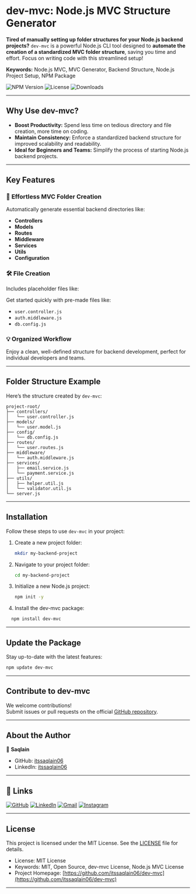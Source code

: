 # dev-mvc: Node.js MVC Structure Generator

**Tired of manually setting up folder structures for your Node.js backend projects?** `dev-mvc` is a powerful Node.js CLI tool designed to **automate the creation of a standardized MVC folder structure**, saving you time and effort. Focus on writing code with this streamlined setup!

**Keywords:** Node.js MVC, MVC Generator, Backend Structure, Node.js Project Setup, NPM Package

![NPM Version](https://img.shields.io/npm/v/dev-mvc) ![License](https://img.shields.io/npm/l/dev-mvc) ![Downloads](https://img.shields.io/npm/dw/dev-mvc)

---

## Why Use dev-mvc?

- **Boost Productivity:** Spend less time on tedious directory and file creation, more time on coding.
- **Maintain Consistency:** Enforce a standardized backend structure for improved scalability and readability.
- **Ideal for Beginners and Teams:** Simplify the process of starting Node.js backend projects.

---

## Key Features

### 🚀 **Effortless MVC Folder Creation**

Automatically generate essential backend directories like:

- **Controllers**
- **Models**
- **Routes**
- **Middleware**
- **Services**
- **Utils**
- **Configuration**

### 🛠️ **File Creation**

Includes placeholder files like:

Get started quickly with pre-made files like:

- `user.controller.js`
- `auth.middleware.js`
- `db.config.js`

### 💡 **Organized Workflow**

Enjoy a clean, well-defined structure for backend development, perfect for individual developers and teams.

---

## Folder Structure Example

Here’s the structure created by `dev-mvc`:

```
project-root/
├── controllers/
│   └── user.controller.js
├── models/
│   └── user.model.js
├── config/
│   └── db.config.js
├── routes/
│   └── user.routes.js
├── middleware/
│   └── auth.middleware.js
├── services/
│   ├── email.service.js
│   └── payment.service.js
├── utils/
│   ├── helper.util.js
│   └── validator.util.js
└── server.js
```

---

## Installation

Follow these steps to use `dev-mvc` in your project:

1. Create a new project folder:

   ```bash
   mkdir my-backend-project
   ```

2. Navigate to your project folder:

   ```bash
   cd my-backend-project
   ```

3. Initialize a new Node.js project:

   ```bash
   npm init -y
   ```

4. Install the dev-mvc package:

 ```bash
   npm install dev-mvc
   ```

---

## Update the Package

Stay up-to-date with the latest features:

```bash
npm update dev-mvc
```

---

## Contribute to dev-mvc

We welcome contributions!  
Submit issues or pull requests on the official [GitHub repository](https://github.com/itssaqlain06/dev-mvc).

---

## About the Author

👤 **Saqlain**

- GitHub: [itssaqlain06](https://github.com/itssaqlain06)
- LinkedIn: [itssaqlain06](https://www.linkedin.com/in/itssaqlain06/)

---

## 🔗 Links

[![GitHub](https://img.shields.io/badge/itssaqlain06-181717?style=for-the-badge&logo=github&logoColor=white)](https://github.com/itssaqlain06) 
[![LinkedIn](https://img.shields.io/badge/-itssaqlain06-0077B5?style=for-the-badge&logo=linkedin&logoColor=white)](https://linkedin.com/in/itssaqlain06) 
[![Gmail](https://img.shields.io/badge/-itssaqlain06-D14836?style=for-the-badge&logo=gmail&logoColor=white)](mailto:itssaqlain06@gmail.com) 
[![Instagram](https://img.shields.io/badge/-itssaqlain06-E4405F?style=for-the-badge&logo=instagram&logoColor=white)](https://www.instagram.com/itssaqlain06)

---

## License

This project is licensed under the MIT License. See the [LICENSE](./LICENSE) file for details.

- License: MIT License
- Keywords: MIT, Open Source, dev-mvc License, Node.js MVC License
- Project Homepage: [https://github.com/itssaqlain06/dev-mvc](https://github.com/itssaqlain06/dev-mvc)

---